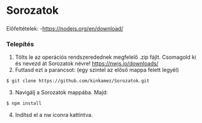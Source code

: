 # Sorozatok
###
Előfeltételek:
-https://nodejs.org/en/download/

### Telepítés
1. Tölts le az operációs rendszeredednek megfelelő .zip fájlt. Csomagold ki és nevezd át Sorozatok névre!
https://nwjs.io/downloads/
2. Futtasd ezt a parancsot: (egy szintel az előső mappa felett legyél)
```sh
$ git clone https://github.com/kinkamez/Sorozatok.git
```
3. Navigálj a Sorozatok mappába. Majd:
```sh
$ npm install
```
4. Indítsd el a nw iconra kattintva.
